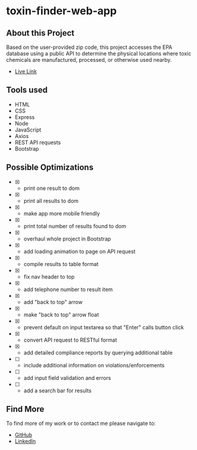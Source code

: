 ﻿# toxin-finder-web-app

## About this Project
Based on the user-provided zip code, this project accesses the EPA database using a public API to determine the physical locations where toxic chemicals are manufactured, processed, or otherwise used nearby.
-  [Live Link](https://toxin-finder.netlify.app/)

## Tools used

- HTML
- CSS
- Express
- Node
- JavaScript
- Axios
- REST API requests
- Bootstrap

## Possible Optimizations

- [X] - print one result to dom
- [x] - print all results to dom
- [x] - make app more mobile friendly
- [X] - print total number of results found to dom
- [X] - overhaul whole project in Bootstrap
- [X] - add loading animation to page on API request
- [X] - compile results to table format
- [X] - fix nav header to top
- [X] - add telephone number to result item
- [X] - add "back to top" arrow
- [X] - make "back to top" arrow float
- [X] - prevent default on input textarea so that "Enter" calls button click
- [X] - convert API request to RESTful format
- [X] - add detailed compliance reports by querying additional table
- [ ] - include additional information on violations/enforcements
- [ ] - add input field validation and errors
- [ ] - add a search bar for results

## Find More

To find more of my work or to contact me please navigate to:

- [GitHub](https://github.com/jonahollis)
- [LinkedIn](https://www.linkedin.com/in/jonah-hollis/)
